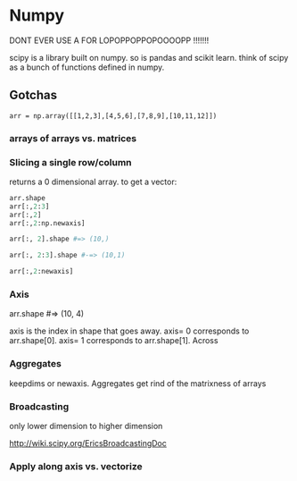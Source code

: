# Numpy

DONT EVER USE A FOR LOPOPPOPPOPOOOOPP !!!!!!!

scipy is a library built on numpy.  so is pandas and scikit learn.  think of scipy as a bunch of functions defined in numpy.

## Gotchas

```
arr = np.array([[1,2,3],[4,5,6],[7,8,9],[10,11,12]])
```

### arrays of arrays vs. matrices

### Slicing a single row/column

returns a 0 dimensional array.  to get a vector:

```python
arr.shape
arr[:,2:3]
arr[:,2]
arr[:,2:np.newaxis]

arr[:, 2].shape #=> (10,)

arr[:, 2:3].shape #-=> (10,1)

arr[:,2:newaxis]

```

### Axis

arr.shape #=> (10, 4)

axis is the index in shape that goes away. axis= 0 corresponds to arr.shape[0]. axis= 1 corresponds to arr.shape[1]. Across 

### Aggregates 

keepdims or newaxis.  Aggregates get rind of the matrixness of arrays

### Broadcasting

only lower dimension to higher dimension

http://wiki.scipy.org/EricsBroadcastingDoc

### Apply along axis vs. vectorize


